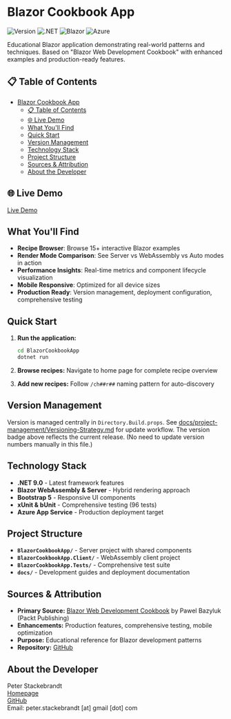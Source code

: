 # Blazor Cookbook App

![Version](https://img.shields.io/badge/Version-1.0.2-blue)
![.NET](https://img.shields.io/badge/.NET-9.0-purple)
![Blazor](https://img.shields.io/badge/Blazor-WebAssembly-orange)
![Azure](https://img.shields.io/badge/Azure-Ready-lightblue)

Educational Blazor application demonstrating real-world patterns and techniques.
Based on "Blazor Web Development Cookbook" with enhanced examples and production-ready features.

## 📋 Table of Contents

- [Blazor Cookbook App](#blazor-cookbook-app)
  - [📋 Table of Contents](#-table-of-contents)
  - [🌐 Live Demo](#-live-demo)
  - [What You'll Find](#what-youll-find)
  - [Quick Start](#quick-start)
  - [Version Management](#version-management)
  - [Technology Stack](#technology-stack)
  - [Project Structure](#project-structure)
  - [Sources & Attribution](#sources--attribution)
  - [About the Developer](#about-the-developer)

## 🌐 Live Demo

[Live Demo](https://blazor-recipes-bwaabwhrejgqehgp.germanywestcentral-01.azurewebsites.net/)

## What You'll Find

- **Recipe Browser**: Browse 15+ interactive Blazor examples
- **Render Mode Comparison**: See Server vs WebAssembly vs Auto modes in action
- **Performance Insights**: Real-time metrics and component lifecycle visualization
- **Mobile Responsive**: Optimized for all device sizes
- **Production Ready**: Version management, deployment configuration, comprehensive testing

## Quick Start

1. **Run the application:**

   ```bash
   cd BlazorCookbookApp
   dotnet run
   ```

2. **Browse recipes:** Navigate to home page for complete recipe overview

3. **Add new recipes:** Follow `/ch##r##` naming pattern for auto-discovery

## Version Management

Version is managed centrally in `Directory.Build.props`. See [docs/project-management/Versioning-Strategy.md](docs/project-management/Versioning-Strategy.md) for update workflow. The version badge above reflects the current release. (No need to update version numbers manually in this file.)

## Technology Stack

- **.NET 9.0** - Latest framework features
- **Blazor WebAssembly & Server** - Hybrid rendering approach
- **Bootstrap 5** - Responsive UI components
- **xUnit & bUnit** - Comprehensive testing (96 tests)
- **Azure App Service** - Production deployment target

## Project Structure

- **`BlazorCookbookApp/`** - Server project with shared components
- **`BlazorCookbookApp.Client/`** - WebAssembly client project
- **`BlazorCookbookApp.Tests/`** - Comprehensive test suite
- **`docs/`** - Development guides and deployment documentation

## Sources & Attribution

- **Primary Source:** [Blazor Web Development Cookbook](https://www.packtpub.com/product/blazor-web-development-cookbook/9781803241524) by Pawel Bazyluk (Packt Publishing)
- **Enhancements:** Production features, comprehensive testing, mobile optimization
- **Purpose:** Educational reference for Blazor development patterns
- **Repository:** [GitHub](https://github.com/pstackebrandt/BlazorCookbookApp)

## About the Developer

Peter Stackebrandt  
[Homepage](https://pstackebrandt.github.io/)  
[GitHub](https://github.com/pstackebrandt)  
Email: peter.stackebrandt [at] gmail [dot] com
